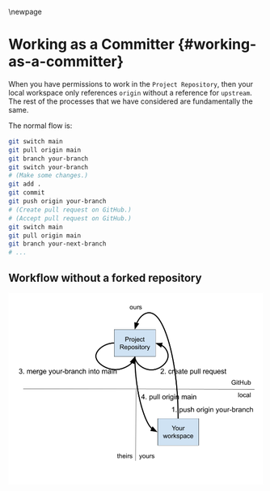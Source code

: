 \newpage
# Working as a Committer {#working-as-a-committer}

When you have permissions to work in the `Project Repository`, then your local workspace only references `origin` without a reference for `upstream`. The rest of the processes that we have considered are fundamentally the same.

The normal flow is:
```bash
git switch main
git pull origin main
git branch your-branch
git switch your-branch
# (Make some changes.)
git add .
git commit
git push origin your-branch
# (Create pull request on GitHub.)
# (Accept pull request on GitHub.)
git switch main
git pull origin main
git branch your-next-branch
# ...
```

## Workflow without a forked repository
![](./figure/git-figure-07-no-upstream.png)
